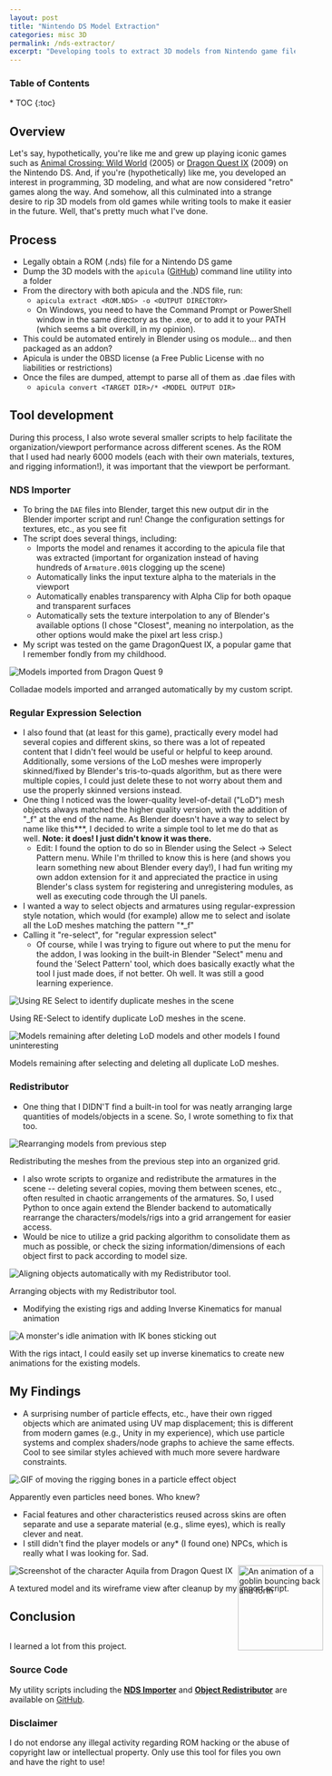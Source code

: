 ```yaml
---
layout: post
title: "Nintendo DS Model Extraction"
categories: misc 3D
permalink: /nds-extractor/
excerpt: "Developing tools to extract 3D models from Nintendo game files."
---
```


<h3>Table of Contents </h3>
* TOC
{:toc}

<!-- Summary -->
<!-- Wrote a script to extend the functionality of apicula, a popular Nintendo DS ROM-hacking tool, in converting and importing the models into Blender. -->

## Overview  

Let's say, hypothetically, you're like me and grew up playing iconic games such as [Animal Crossing: Wild World](https://animalcrossing.fandom.com/wiki/Animal_Crossing:_Wild_World) (2005) or [Dragon Quest IX](https://dragonquest.fandom.com/wiki/Dragon_Quest_IX) (2009) on the Nintendo DS. 
And, if you're (hypothetically) like me, you developed an interest in programming, 3D modeling, and what are now considered "retro" games along the way. 
And somehow, all this culminated into a strange desire to rip 3D models from old games while writing tools to make it easier in the future. 
Well, that's pretty much what I've done.  

## Process

* Legally obtain a ROM (.nds) file for a Nintendo DS game
* Dump the 3D models with the `apicula` ([GitHub](https://github.com/scurest/apicula)) command line utility into a folder
* From the directory with both apicula and the .NDS file, run:
  * `apicula extract <ROM.NDS> -o <OUTPUT DIRECTORY>`
  * On Windows, you need to have the Command Prompt or PowerShell window in the same directory as the .exe, or to add it to your PATH (which seems a bit overkill, in my opinion).
* This could be automated entirely in Blender using os module… and then packaged as an addon? 
* Apicula is under the 0BSD license (a Free Public License with no liabilities or restrictions)
* Once the files are dumped, attempt to parse all of them as .dae files with 
  * `apicula convert <TARGET DIR>/* <MODEL OUTPUT DIR>`

## Tool development

During this process, I also wrote several smaller scripts to help facilitate the organization/viewport performance across different scenes. As the ROM that I used had nearly 6000 models (each with their own materials, textures, and rigging information!), it was important that the viewport be performant.

### NDS Importer

* To bring the `DAE` files into Blender, target this new output dir in the Blender importer script and run! Change the configuration settings for textures, etc., as you see fit
* The script does several things, including:
  * Imports the model and renames it according to the apicula file that was extracted (important for organization instead of having hundreds of `Armature.001`s clogging up the scene)
  * Automatically links the input texture alpha to the materials in the viewport
  * Automatically enables transparency with Alpha Clip for both opaque and transparent surfaces
  * Automatically sets the texture interpolation to any of Blender's available options (I chose "Closest", meaning no interpolation, as the other options would make the pixel art less crisp.)
* My script was tested on the game DragonQuest IX, a popular game that I remember fondly from my childhood.

![Models imported from Dragon Quest 9](/assets/blog/nds-extractor/raw-extract.png)
<p class='caption'>Colladae models imported and arranged automatically by my custom script.</p>

### Regular Expression Selection

* I also found that (at least for this game), practically every model had several copies and different skins, so there was a lot of repeated content that I didn't feel would be useful or helpful to keep around. Additionally, some versions of the LoD meshes were improperly skinned/fixed by Blender's tris-to-quads algorithm, but as there were multiple copies, I could just delete these to not worry about them and use the properly skinned versions instead.
* One thing I noticed was the lower-quality level-of-detail ("LoD") mesh objects always matched the higher quality version, with the addition of "_f" at the end of the name. As Blender doesn't have a way to select by name like this*\**, I decided to write a simple tool to let me do that as well. **Note: it does! I just didn't know it was there.**
	* Edit: I found the option to do so in Blender using the Select -> Select Pattern menu. While I'm thrilled to know this is here (and shows you learn something new about Blender every day!), I had fun writing my own addon extension for it and appreciated the practice in using Blender's class system for registering and unregistering modules, as well as executing code through the UI panels.
* I wanted a way to select objects and armatures using regular-expression style notation, which would (for example) allow me to select and isolate all the LoD meshes matching the pattern "*_f"
* Calling it "re-select", for "regular expression select"
  * Of course, while I was trying to figure out where to put the menu for the addon, I was looking in the built-in Blender "Select" menu and found the 'Select Pattern' tool, which does basically exactly what the tool I just made does, if not better. Oh well. It was still a good learning experience.

![Using RE Select to identify duplicate meshes in the scene](/assets/blog/nds-extractor/regex.gif)
<p class='caption'>Using RE-Select to identify duplicate LoD meshes in the scene.</p>

![Models remaining after deleting LoD models and other models I found uninteresting](/assets/blog/nds-extractor/LoD-delete.png)
<p class='caption'>Models remaining after selecting and deleting all duplicate LoD meshes.</p>

### Redistributor

* One thing that I DIDN'T find a built-in tool for was neatly arranging large quantities of models/objects in a scene. So, I wrote something to fix that too.  

![Rearranging models from previous step](/assets/blog/nds-extractor/LoD-reorganize.png)
<p class='caption'>Redistributing the meshes from the previous step into an organized grid.</p>

* I also wrote scripts to organize and redistribute the armatures in the scene -- deleting several copies, moving them between scenes, etc., often resulted in chaotic arrangements of the armatures. So, I used Python to once again extend the Blender backend to automatically rearrange the characters/models/rigs into a grid arrangement for easier access.
* Would be nice to utilize a grid packing algorithm to consolidate them as much as possible, or check the sizing information/dimensions of each object first to pack according to model size.

![Aligning objects automatically with my Redistributor tool.](/assets/blog/nds-extractor/redistributor.gif)
<p class='caption'>Arranging objects with my Redistributor tool.</p>

* Modifying the existing rigs and adding Inverse Kinematics for manual animation

![A monster's idle animation with IK bones sticking out](/assets/blog/nds-extractor/demon-ik.gif)
<p class='caption'>With the rigs intact, I could easily set up inverse kinematics to create new animations for the existing models.</p>
		
## My Findings  

* A surprising number of particle effects, etc., have their own rigged objects which are animated using UV map displacement; this is different from modern games (e.g., Unity in my experience), which use particle systems and complex shaders/node graphs to achieve the same effects. Cool to see similar styles achieved with much more severe hardware constraints.

![.GIF of moving the rigging bones in a particle effect object](/assets/blog/nds-extractor/particle-rig.gif)
<p class='caption'>Apparently even particles need bones. Who knew?</p>

* Facial features and other characteristics reused across skins are often separate and use a separate material (e.g., slime eyes), which is really clever and neat.
* I still didn't find the player models or any* (I found one) NPCs, which is really what I was looking for. Sad.

![Screenshot of the character Aquila from Dragon Quest IX](/assets/blog/nds-extractor/aquila.png)
<p class='caption'>A textured model and its wireframe view after cleanup by my import script.</p>

## Conclusion  
<!-- <h2 style="display: inline;"> -->
<!-- Conclusion -->
<img src="/assets/blog/nds-extractor/small-goblin.gif" width="150px" alt="An animation of a goblin bouncing back and forth" style="margin-top: -120px; margin-left: 80%; margin-bottom: -60px;" />  
<!-- </h2> -->

<!-- ![An animation of a goblin bouncing back and forth.](/assets/blog/nds-extractor/small-goblin.gif) -->

I learned a lot from this project.

### Source Code

My utility scripts including the [**NDS Importer**](https://github.com/j-red/blender-addons/tree/main/nds-importer/) and [**Object Redistributor**](https://github.com/j-red/blender-addons/tree/main/redistributor) are available on [GitHub](https://github.com/j-red/blender-addons/).

### Disclaimer  

I do not endorse any illegal activity regarding ROM hacking or the abuse of copyright law or intellectual property. Only use this tool for files you own and have the right to use!  

<!-- 
## Testing on [Legend of Zelda: Phantom Hourglass](https://zelda.fandom.com/wiki/The_Legend_of_Zelda:_Phantom_Hourglass) (2007)

* Move the `.NDS` file to the same directory as the `apicula` executable
* Run `apicula extract zelda.nds -o loz` to extract the game data
* Run `apicula convert loz/* -o loz_out/` to convert the game files into 3D meshes that Blender can read
  * This returned the output, `Got 1119 models, 3518 textures, 3509 palettes, 3527 animations, 1808 pattern animations, 132 material animations.`
  * After some time, it concluded with `Wrote 1119 DAEs, 1953 PNGs.`
* Then, open Blender and load the `nds-importer.py` script. Change the parameters to point to the `loz_out/` directory. Change the number to import at a time and run!
* The UVs aren't perfect, but the meshes and textures appear to be intact. 
  * Not bad for a game nearly of drinking age! (In Canada/Europe, at least) 

-->
